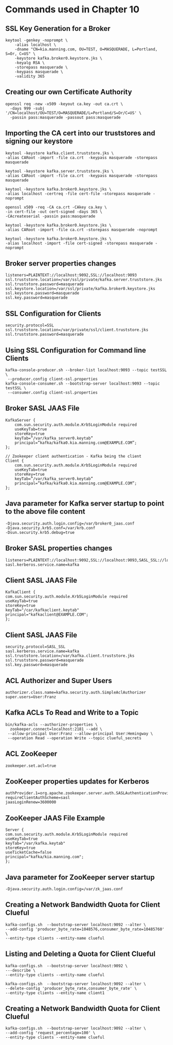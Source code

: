 # Commands used in Chapter 10

## SSL Key Generation for a Broker

    keytool -genkey -noprompt \
        -alias localhost \
        -dname "CN=kia.manning.com, OU=TEST, O=MASQUERADE, L=Portland, S=Or, C=US" \
        -keystore kafka.broker0.keystore.jks \ 
        -keyalg RSA \
        -storepass masquerade \ 
        -keypass masquerade \
        -validity 365

## Creating our own Certificate Authority

    openssl req -new -x509 -keyout ca.key -out ca.crt \ 
      -days 999 -subj '/CN=localhost/OU=TEST/O=MASQUERADE/L=Portland/S=Or/C=US' \
      -passin pass:masquerade -passout pass:masquerade 
  
## Importing the CA cert into our truststores and signing our keystore

    keytool -keystore kafka.client.truststore.jks \ 
    -alias CARoot -import -file ca.crt  -keypass masquerade -storepass masquerade
    
    keytool -keystore kafka.server.truststore.jks \ 
    -alias CARoot -import -file ca.crt  -keypass masquerade -storepass masquerade
    
    keytool -keystore kafka.broker0.keystore.jks \ 
    -alias localhost -certreq -file cert-file -storepass masquerade -noprompt
    
    openssl x509 -req -CA ca.crt -CAkey ca.key \ 
    -in cert-file -out cert-signed -days 365 \
    -CAcreateserial -passin pass:masquerade 
    
    keytool -keystore kafka.broker0.keystore.jks \ 
    -alias CARoot -import -file ca.crt -storepass masquerade -noprompt
    
    keytool -keystore kafka.broker0.keystore.jks \ 
    -alias localhost -import -file cert-signed -storepass masquerade -noprompt

## Broker server properties changes

    listeners=PLAINTEXT://localhost:9092,SSL://localhost:9093 
    ssl.truststore.location=/var/ssl/private/kafka.server.truststore.jks 
    ssl.truststore.password=masquerade
    ssl.keystore.location=/var/ssl/private/kafka.broker0.keystore.jks 
    ssl.keystore.password=masquerade
    ssl.key.password=masquerade

## SSL Configuration for Clients

    security.protocol=SSL 
    ssl.truststore.location=/var/private/ssl/client.truststore.jks 
    ssl.truststore.password=masquerade

## Using SSL Configuration for Command line Clients

    kafka-console-producer.sh --broker-list localhost:9093 --topic testSSL \
     --producer.config client-ssl.properties
    kafka-console-consumer.sh --bootstrap-server localhost:9093 --topic testSSL \
     --consumer.config client-ssl.properties
 
## Broker SASL JAAS File

    KafkaServer {
        com.sun.security.auth.module.Krb5LoginModule required
        useKeyTab=true
        storeKey=true
        keyTab=”/var/kafka_server0.keytab”
        principal=”kafka/kafka0.kia.manning.com@EXAMPLE.COM”;
    };
    
    // Zookeeper client authentication - Kafka being the client
    Client {
        com.sun.security.auth.module.Krb5LoginModule required
        useKeyTab=true
        storeKey=true
        keyTab=”/var/kafka_server0.keytab”
        principal=”kafka/kafka0.kia.manning.com@EXAMPLE.COM”;
    };

## Java parameter for Kafka server startup to point to the above file content

    -Djava.security.auth.login.config=/var/broker0_jaas.conf
    -Djava.security.krb5.conf=/var/krb.conf
    -Dsun.security.krb5.debug=true
 
 
## Broker SASL properties changes

    listeners=PLAINTEXT://localhost:9092,SSL://localhost:9093,SASL_SSL://localhost:9094 
    sasl.kerberos.service.name=kafka

## Client SASL JAAS File

    KafkaClient {
    com.sun.security.auth.module.Krb5LoginModule required
    useKeyTab=true
    storeKey=true
    keyTab="/car/kafkaclient.keytab"
    principal="kafkaclient@EXAMPLE.COM";
    };
    
## Client SASL JAAS File

    security.protocol=SASL_SSL
    sasl.kerberos.service.name=kafka
    ssl.truststore.location=/var/kafka.client.truststore.jks
    ssl.truststore.password=masquerade
    ssl.key.password=masquerade

## ACL Authorizer and Super Users

    authorizer.class.name=kafka.security.auth.SimpleAclAuthorizer 
    super.users=User:Franz

## Kafka ACLs To Read and Write to a Topic

    bin/kafka-acls --authorizer-properties \
      zookeeper.connect=localhost:2181 --add \
     --allow-principal User:Franz --allow-principal User:Hemingway \ 
     --operation Read --operation Write --topic clueful_secrets
 
## ACL ZooKeeper

    zookeeper.set.acl=true

## ZooKeeper properties updates for Kerberos

    authProvider.1=org.apache.zookeeper.server.auth.SASLAuthenticationProvider
    requireClientAuthScheme=sasl
    jaasLoginRenew=3600000

## ZooKeeper JAAS File Example

    Server {
    com.sun.security.auth.module.Krb5LoginModule required
    useKeyTab=true
    keyTab="/var/kafka.keytab" 
    storeKey=true
    useTicketCache=false
    principal="kafka/kia.manning.com"; 
    };

## Java parameter for ZooKeeper server startup

    -Djava.security.auth.login.config=/var/zk_jaas.conf
  
## Creating a Network Bandwidth Quota for Client Clueful

    kafka-configs.sh  --bootstrap-server localhost:9092 --alter \
    --add-config 'producer_byte_rate=1048576,consumer_byte_rate=10485760' \
    --entity-type clients --entity-name clueful

## Listing and Deleting a Quota for Client Clueful

    kafka-configs.sh  --bootstrap-server localhost:9092 \
    ---describe \ 
    --entity-type clients --entity-name clueful

    kafka-configs.sh  --bootstrap-server localhost:9092 --alter \
    --delete-config 'producer_byte_rate,consumer_byte_rate' \ 
    --entity-type clients --entity-name client1

## Creating a Network Bandwidth Quota for Client Clueful

    kafka-configs.sh  --bootstrap-server localhost:9092 --alter \
    --add-config 'request_percentage=100' \
    --entity-type clients --entity-name clueful 